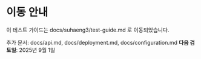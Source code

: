 # 이동 안내

이 테스트 가이드는 docs/suhaeng3/test-guide.md 로 이동되었습니다.

추가 문서: docs/api.md, docs/deployment.md, docs/configuration.md
**다음 검토일**: 2025년 9월 1일

